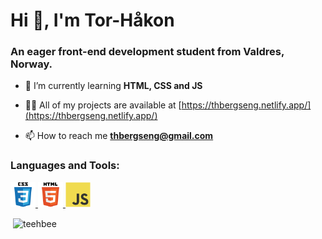 <h1>Hi 👋, I'm Tor-Håkon</h1>
<h3>An eager front-end development student from Valdres, Norway.</h3>

- 🌱 I’m currently learning **HTML, CSS and JS**

- 👨‍💻 All of my projects are available at [https://thbergseng.netlify.app/](https://thbergseng.netlify.app/)

- 📫 How to reach me **thbergseng@gmail.com**

<h3 align="left">Languages and Tools:</h3>
<p align="left"> <a href="https://www.w3schools.com/css/" target="_blank" rel="noreferrer"> <img src="https://raw.githubusercontent.com/devicons/devicon/master/icons/css3/css3-original-wordmark.svg" alt="css3" width="40" height="40"/> </a> <a href="https://www.w3.org/html/" target="_blank" rel="noreferrer"> <img src="https://raw.githubusercontent.com/devicons/devicon/master/icons/html5/html5-original-wordmark.svg" alt="html5" width="40" height="40"/> </a> <a href="https://developer.mozilla.org/en-US/docs/Web/JavaScript" target="_blank" rel="noreferrer"> <img src="https://raw.githubusercontent.com/devicons/devicon/master/icons/javascript/javascript-original.svg" alt="javascript" width="40" height="40"/> </a> </p>

<p>&nbsp;<img align="center" src="https://github-readme-stats.vercel.app/api?username=teehbee&show_icons=true&locale=en" alt="teehbee" /></p>

